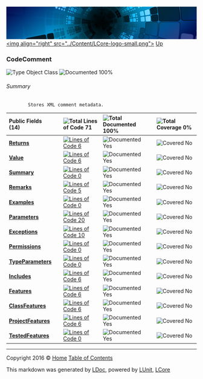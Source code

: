 ![](../Content/LCore-banner-small.png "")
[&lt;img align=&quot;right&quot; src=&quot;../Content/LCore-logo-small.png&quot;&gt;](../../README.md)
[Up](../L.md)

### CodeComment

![Type Object Class](http://b.repl.ca/v1/Type-Object%20Class-blue.png "") ![Documented 100%](http://b.repl.ca/v1/Documented-100%25-brightgreen.png "")




###### Summary

            Stores XML comment metadata.
            

Public   Fields (14) |  | ![Total Lines of Code 71](http://b.repl.ca/v1/Total%20Lines%20of%20Code-71-blue.png "") | ![Total Documented 100%](http://b.repl.ca/v1/Total%20Documented-100%25-brightgreen.png "") | ![Total Coverage 0%](http://b.repl.ca/v1/Total%20Coverage-0%25-red.png "")
:---  | :---  | :---  | :---  | :--- 
**[Returns](CodeComment_Returns.md)** |  | [![Lines of Code 6](http://b.repl.ca/v1/Lines%20of%20Code-6-blue.png "")](../Interfaces/CodeComment.cs#L16) | ![Documented Yes](http://b.repl.ca/v1/Documented-Yes-brightgreen.png "") | ![Covered No](http://b.repl.ca/v1/Covered-No-red.png "")
**[Value](CodeComment_Value.md)** |  | [![Lines of Code 6](http://b.repl.ca/v1/Lines%20of%20Code-6-blue.png "")](../Interfaces/CodeComment.cs#L21) | ![Documented Yes](http://b.repl.ca/v1/Documented-Yes-brightgreen.png "") | ![Covered No](http://b.repl.ca/v1/Covered-No-red.png "")
**[Summary](CodeComment_Summary.md)** |  | [![Lines of Code 0](http://b.repl.ca/v1/Lines%20of%20Code-0-red.png "")](../Interfaces/CodeComment.cs#L26) | ![Documented Yes](http://b.repl.ca/v1/Documented-Yes-brightgreen.png "") | ![Covered No](http://b.repl.ca/v1/Covered-No-red.png "")
**[Remarks](CodeComment_Remarks.md)** |  | [![Lines of Code 5](http://b.repl.ca/v1/Lines%20of%20Code-5-blue.png "")](../Interfaces/CodeComment.cs#L36) | ![Documented Yes](http://b.repl.ca/v1/Documented-Yes-brightgreen.png "") | ![Covered No](http://b.repl.ca/v1/Covered-No-red.png "")
**[Examples](CodeComment_Examples.md)** |  | [![Lines of Code 0](http://b.repl.ca/v1/Lines%20of%20Code-0-red.png "")](../Interfaces/CodeComment.cs#L42) | ![Documented Yes](http://b.repl.ca/v1/Documented-Yes-brightgreen.png "") | ![Covered No](http://b.repl.ca/v1/Covered-No-red.png "")
**[Parameters](CodeComment_Parameters.md)** |  | [![Lines of Code 20](http://b.repl.ca/v1/Lines%20of%20Code-20-blue.png "")](../Interfaces/CodeComment.cs#L48) | ![Documented Yes](http://b.repl.ca/v1/Documented-Yes-brightgreen.png "") | ![Covered No](http://b.repl.ca/v1/Covered-No-red.png "")
**[Exceptions](CodeComment_Exceptions.md)** |  | [![Lines of Code 10](http://b.repl.ca/v1/Lines%20of%20Code-10-blue.png "")](../Interfaces/CodeComment.cs#L54) | ![Documented Yes](http://b.repl.ca/v1/Documented-Yes-brightgreen.png "") | ![Covered No](http://b.repl.ca/v1/Covered-No-red.png "")
**[Permissions](CodeComment_Permissions.md)** |  | [![Lines of Code 0](http://b.repl.ca/v1/Lines%20of%20Code-0-red.png "")](../Interfaces/CodeComment.cs#L60) | ![Documented Yes](http://b.repl.ca/v1/Documented-Yes-brightgreen.png "") | ![Covered No](http://b.repl.ca/v1/Covered-No-red.png "")
**[TypeParameters](CodeComment_TypeParameters.md)** |  | [![Lines of Code 0](http://b.repl.ca/v1/Lines%20of%20Code-0-red.png "")](../Interfaces/CodeComment.cs#L66) | ![Documented Yes](http://b.repl.ca/v1/Documented-Yes-brightgreen.png "") | ![Covered No](http://b.repl.ca/v1/Covered-No-red.png "")
**[Includes](CodeComment_Includes.md)** |  | [![Lines of Code 6](http://b.repl.ca/v1/Lines%20of%20Code-6-blue.png "")](../Interfaces/CodeComment.cs#L72) | ![Documented Yes](http://b.repl.ca/v1/Documented-Yes-brightgreen.png "") | ![Covered No](http://b.repl.ca/v1/Covered-No-red.png "")
**[Features](CodeComment_Features.md)** |  | [![Lines of Code 6](http://b.repl.ca/v1/Lines%20of%20Code-6-blue.png "")](../Interfaces/CodeComment.cs#L77) | ![Documented Yes](http://b.repl.ca/v1/Documented-Yes-brightgreen.png "") | ![Covered No](http://b.repl.ca/v1/Covered-No-red.png "")
**[ClassFeatures](CodeComment_ClassFeatures.md)** |  | [![Lines of Code 6](http://b.repl.ca/v1/Lines%20of%20Code-6-blue.png "")](../Interfaces/CodeComment.cs#L82) | ![Documented Yes](http://b.repl.ca/v1/Documented-Yes-brightgreen.png "") | ![Covered No](http://b.repl.ca/v1/Covered-No-red.png "")
**[ProjectFeatures](CodeComment_ProjectFeatures.md)** |  | [![Lines of Code 6](http://b.repl.ca/v1/Lines%20of%20Code-6-blue.png "")](../Interfaces/CodeComment.cs#L87) | ![Documented Yes](http://b.repl.ca/v1/Documented-Yes-brightgreen.png "") | ![Covered No](http://b.repl.ca/v1/Covered-No-red.png "")
**[TestedFeatures](CodeComment_TestedFeatures.md)** |  | [![Lines of Code 0](http://b.repl.ca/v1/Lines%20of%20Code-0-red.png "")](../Interfaces/CodeComment.cs#L92) | ![Documented Yes](http://b.repl.ca/v1/Documented-Yes-brightgreen.png "") | ![Covered No](http://b.repl.ca/v1/Covered-No-red.png "")




---

Copyright 2016 &copy; [Home](../../README.md) [Table of Contents](../../TableOfContents.md)

This markdown was generated by [LDoc](https://github.com/CodeSingularity/LDoc), powered by [LUnit](https://github.com/CodeSingularity/LUnit), [LCore](https://github.com/CodeSingularity/LCore)
